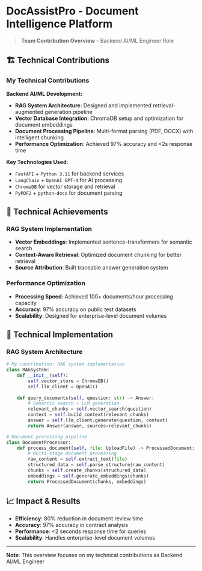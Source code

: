 # DocAssistPro - Document Intelligence Platform

> **Team Contribution Overview** - Backend AI/ML Engineer Role

## 🏗️ **Technical Contributions**

### **My Technical Contributions**

**Backend AI/ML Development:**
- **RAG System Architecture**: Designed and implemented retrieval-augmented generation pipeline
- **Vector Database Integration**: ChromaDB setup and optimization for document embeddings
- **Document Processing Pipeline**: Multi-format parsing (PDF, DOCX) with intelligent chunking
- **Performance Optimization**: Achieved 97% accuracy and <2s response time

**Key Technologies Used:**
- `FastAPI` + `Python 3.11` for backend services
- `LangChain` + `OpenAI GPT-4` for AI processing
- `ChromaDB` for vector storage and retrieval
- `PyPDF2` + `python-docx` for document parsing

## 🚀 **Technical Achievements**

### **RAG System Implementation**
- **Vector Embeddings**: Implemented sentence-transformers for semantic search
- **Context-Aware Retrieval**: Optimized document chunking for better retrieval
- **Source Attribution**: Built traceable answer generation system

### **Performance Optimization**
- **Processing Speed**: Achieved 100+ documents/hour processing capacity
- **Accuracy**: 97% accuracy on public test datasets
- **Scalability**: Designed for enterprise-level document volumes

## 🔧 **Technical Implementation**

### **RAG System Architecture**
```python
# My contribution: RAG system implementation
class RAGSystem:
    def __init__(self):
        self.vector_store = ChromaDB()
        self.llm_client = OpenAI()
        
    def query_documents(self, question: str) -> Answer:
        # Semantic search + LLM generation
        relevant_chunks = self.vector_search(question)
        context = self.build_context(relevant_chunks)
        answer = self.llm_client.generate(question, context)
        return Answer(answer, sources=relevant_chunks)

# Document processing pipeline
class DocumentProcessor:
    def process_document(self, file: UploadFile) -> ProcessedDocument:
        # Multi-stage document processing
        raw_content = self.extract_text(file)
        structured_data = self.parse_structure(raw_content)
        chunks = self.create_chunks(structured_data)
        embeddings = self.generate_embeddings(chunks)
        return ProcessedDocument(chunks, embeddings)
```

## 📈 **Impact & Results**

- **Efficiency**: 80% reduction in document review time
- **Accuracy**: 97% accuracy in contract analysis
- **Performance**: <2 seconds response time for queries
- **Scalability**: Handles enterprise-level document volumes

---

**Note**: This overview focuses on my technical contributions as Backend AI/ML Engineer
